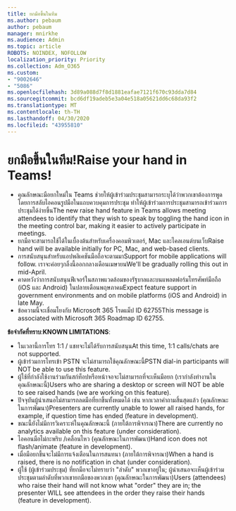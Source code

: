 ```yaml
---
title: ยกมือขึ้นในทีม
ms.author: pebaum
author: pebaum
manager: mnirkhe
ms.audience: Admin
ms.topic: article
ROBOTS: NOINDEX, NOFOLLOW
localization_priority: Priority
ms.collection: Adm_O365
ms.custom:
- "9002646"
- "5086"
ms.openlocfilehash: 3d89a088d7f8d1881eafae7121f670c93dda7d84
ms.sourcegitcommit: bcd6df19adeb5e3a04e518a05621dd6c68da93f2
ms.translationtype: MT
ms.contentlocale: th-TH
ms.lasthandoff: 04/30/2020
ms.locfileid: "43955810"
---
```

# <a name="raise-your-hand-in-teams"></a><span data-ttu-id="6cf5a-102">ยกมือขึ้นในทีม!</span><span class="sxs-lookup"><span data-stu-id="6cf5a-102">Raise your hand in Teams!</span></span>

- <span data-ttu-id="6cf5a-103">คุณลักษณะมือยกใหม่ใน Teams ช่วยให้ผู้เข้าร่วมประชุมสามารถระบุได้ว่าพวกเขาต้องการพูดโดยการสลับไอคอนรูปมือในแถบควบคุมการประชุม ทําให้ผู้เข้าร่วมการประชุมสามารถเข้าร่วมการประชุมได้ง่ายขึ้น</span><span class="sxs-lookup"><span data-stu-id="6cf5a-103">The new raise hand feature in Teams allows meeting attendees to identify that they wish to speak by toggling the hand icon in the meeting control bar, making it easier to actively participate in meetings.</span></span>
- <span data-ttu-id="6cf5a-104">ยกมือจะสามารถใช้ได้ในเบื้องต้นสําหรับเครื่องคอมพิวเตอร์, Mac และไคลเอนต์บนเว็บ</span><span class="sxs-lookup"><span data-stu-id="6cf5a-104">Raise hand will be available initially for PC, Mac, and web-based clients.</span></span>
- <span data-ttu-id="6cf5a-105">การสนับสนุนสําหรับแอปพลิเคชันมือถือจะตามมา</span><span class="sxs-lookup"><span data-stu-id="6cf5a-105">Support for mobile applications will follow.</span></span> <span data-ttu-id="6cf5a-106">เราจะค่อยๆกลิ้งนี้ออกกลางเดือนเมษายน</span><span class="sxs-lookup"><span data-stu-id="6cf5a-106">We'll be gradually rolling this out in mid-April.</span></span>
- <span data-ttu-id="6cf5a-107">คาดหวังว่าการสนับสนุนฟีเจอร์ในสภาพแวดล้อมของรัฐบาลและบนแพลตฟอร์มโทรศัพท์มือถือ (iOS และ Android) ในปลายเดือนพฤษภาคม</span><span class="sxs-lookup"><span data-stu-id="6cf5a-107">Expect feature support in government environments and on mobile platforms (iOS and Android) in late May.</span></span>
- <span data-ttu-id="6cf5a-108">ข้อความนี้จะเชื่อมโยงกับ Microsoft 365 โรดแม็ป ID 62755</span><span class="sxs-lookup"><span data-stu-id="6cf5a-108">This message is associated with Microsoft 365 Roadmap ID 62755.</span></span>

<span data-ttu-id="6cf5a-109">**ข้อจํากัดที่ทราบ**:</span><span class="sxs-lookup"><span data-stu-id="6cf5a-109">**KNOWN LIMITATIONS**:</span></span>

- <span data-ttu-id="6cf5a-110">ในเวลานี้การโทร 1:1 / แชทจะไม่ได้รับการสนับสนุน</span><span class="sxs-lookup"><span data-stu-id="6cf5a-110">At this time, 1:1 calls/chats are not supported.</span></span>
- <span data-ttu-id="6cf5a-111">ผู้เข้าร่วมการโทรเข้า PSTN จะไม่สามารถใช้คุณลักษณะนี้</span><span class="sxs-lookup"><span data-stu-id="6cf5a-111">PSTN dial-in participants will NOT be able to use this feature.</span></span>
- <span data-ttu-id="6cf5a-112">ผู้ใช้ที่กําลังใช้งานร่วมกันสก์ท็อปหรือหน้าจอจะไม่สามารถที่จะเห็นมือยก (เรากําลังทํางานในคุณลักษณะนี้)</span><span class="sxs-lookup"><span data-stu-id="6cf5a-112">Users who are sharing a desktop or screen will NOT be able to see raised hands (we are working on this feature).</span></span>
- <span data-ttu-id="6cf5a-113">ปัจจุบันผู้นําเสนอไม่สามารถลดมือที่ยกขึ้นทั้งหมดได้ เช่น หากเวลาคําถามสิ้นสุดแล้ว (คุณลักษณะในการพัฒนา)</span><span class="sxs-lookup"><span data-stu-id="6cf5a-113">Presenters are currently unable to lower all raised hands, for example, if question time has ended (feature in development).</span></span>
- <span data-ttu-id="6cf5a-114">ขณะนี้ยังไม่มีการวิเคราะห์ในคุณลักษณะนี้ (ภายใต้การพิจารณา)</span><span class="sxs-lookup"><span data-stu-id="6cf5a-114">There are currently no analytics available on this feature (under consideration).</span></span>
- <span data-ttu-id="6cf5a-115">ไอคอนมือไม่กะพริบ /เคลื่อนไหว (คุณลักษณะในการพัฒนา)</span><span class="sxs-lookup"><span data-stu-id="6cf5a-115">Hand icon does not flash/animate (feature in development).</span></span>
- <span data-ttu-id="6cf5a-116">เมื่อมือยกขึ้นจะไม่มีการแจ้งเตือนในการสนทนา (ภายใต้การพิจารณา)</span><span class="sxs-lookup"><span data-stu-id="6cf5a-116">When a hand is raised, there is no notification in chat (under consideration).</span></span>
- <span data-ttu-id="6cf5a-117">ผู้ใช้ (ผู้เข้าร่วมประชุม) ที่ยกมือจะไม่ทราบว่า "ลําดับ" พวกเขาอยู่ใน; ผู้นําเสนอจะเห็นผู้เข้าร่วมประชุมตามลําดับที่พวกเขายกมือของพวกเขา (คุณลักษณะในการพัฒนา)</span><span class="sxs-lookup"><span data-stu-id="6cf5a-117">Users (attendees) who raise their hand will not know what "order" they are in; the presenter WILL see attendees in the order they raise their hands (feature in development).</span></span>
